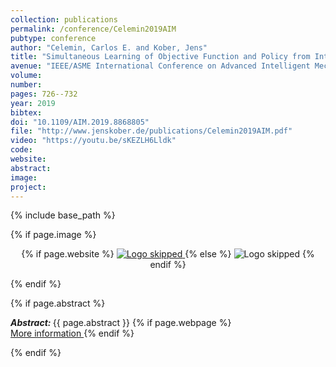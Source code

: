 ```yaml
---
collection: publications
permalink: /conference/Celemin2019AIM
pubtype: conference
author: "Celemin, Carlos E. and Kober, Jens"
title: "Simultaneous Learning of Objective Function and Policy from Interactive Teaching with Corrective Feedback"
avenue: "IEEE/ASME International Conference on Advanced Intelligent Mechatronics (AIM)"
volume: 
number: 
pages: 726--732
year: 2019
bibtex: 
doi: "10.1109/AIM.2019.8868805"
file: "http://www.jenskober.de/publications/Celemin2019AIM.pdf"
video: "https://youtu.be/sKEZLH6Lldk"
code: 
website: 
abstract: 
image: 
project: 
---
```

{% include base_path %}

{% if page.image %}
<p align="center">
{% if page.website %}
<a href="{{ page.website }}"> <img src="{{  page.image }}" alt="Logo skipped" style="max-height:200px"/> </a>
{% else %}
<img src="{{  page.image }}" alt="Logo skipped" />
{% endif %}
</p>
{% endif %}

{% if page.abstract %}
<p> <strong> <em> Abstract: </em> </strong> {{ page.abstract }}
    {% if page.webpage %}
        <a href="{{ page.website}}"> <br> More information </a>
    {% endif %}
</p>
{% endif %}
